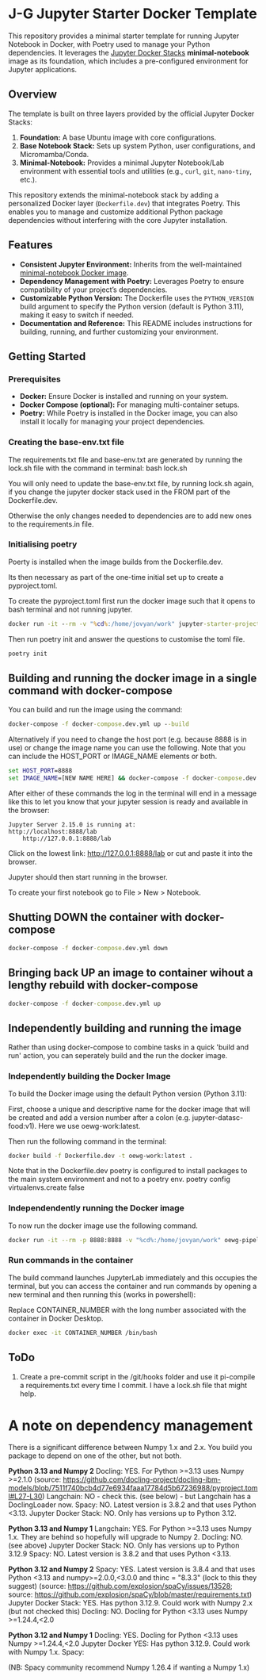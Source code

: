 # J-G Jupyter Starter Docker Template

This repository provides a minimal starter template for running Jupyter Notebook in Docker, with Poetry used to manage your Python dependencies. It leverages the [Jupyter Docker Stacks](https://jupyter-docker-stacks.readthedocs.io/en/latest/index.html) **minimal-notebook** image as its foundation, which includes a pre-configured environment for Jupyter applications.

## Overview

The template is built on three layers provided by the official Jupyter Docker Stacks:

1. **Foundation:** A base Ubuntu image with core configurations.
2. **Base Notebook Stack:** Sets up system Python, user configurations, and Micromamba/Conda.
3. **Minimal-Notebook:** Provides a minimal Jupyter Notebook/Lab environment with essential tools and utilities (e.g., `curl`, `git`, `nano-tiny`, etc.).

This repository extends the minimal-notebook stack by adding a personalized Docker layer (`Dockerfile.dev`) that integrates Poetry. This enables you to manage and customize additional Python package dependencies without interfering with the core Jupyter installation.

## Features

- **Consistent Jupyter Environment:** Inherits from the well-maintained [minimal-notebook Docker image](https://github.com/jupyter/docker-stacks/tree/main/images/minimal-notebook).
- **Dependency Management with Poetry:** Leverages Poetry to ensure compatibility of your project’s dependencies.
- **Customizable Python Version:** The Dockerfile uses the `PYTHON_VERSION` build argument to specify the Python version (default is Python 3.11), making it easy to switch if needed.
- **Documentation and Reference:** This README includes instructions for building, running, and further customizing your environment.

## Getting Started

### Prerequisites

- **Docker:** Ensure Docker is installed and running on your system.
- **Docker Compose (optional):** For managing multi-container setups.
- **Poetry:** While Poetry is installed in the Docker image, you can also install it locally for managing your project dependencies.

### Creating the base-env.txt file

The requirements.txt file and base-env.txt are generated by running the lock.sh file with the command in terminal:
    bash lock.sh

You will only need to update the base-env.txt file, by running lock.sh again, if you change the jupyter docker stack used in the FROM part of the Dockerfile.dev.

Otherwise the only changes needed to dependencies are to add new ones to the requirements.in file.

### Initialising poetry

Poerty is installed when the image builds from the Dockerfile.dev.  

Its then necessary as part of the one-time initial set up to create a pyproject.toml.

To create the pyproject.toml first run the docker image such that it opens to bash terminal and not running jupyter.

```cmd
docker run -it --rm -v "%cd%:/home/jovyan/work" jupyter-starter-project:v1 /bin/bash
```

Then run poetry init and answer the questions to customise the toml file.

```cmd
poetry init
```

## Building and running the docker image in a single command with docker-compose

You can build and run the image using the command:
```cmd
docker-compose -f docker-compose.dev.yml up --build
```

Alternatively if you need to change the host port (e.g. because 8888 is in use) or change the image name you can use the following.  Note that you can include the HOST_PORT or IMAGE_NAME elements or both.

```cmd
set HOST_PORT=8888
set IMAGE_NAME=[NEW NAME HERE] && docker-compose -f docker-compose.dev.yml up --build
```

After either of these commands the log in the terminal will end in a message like this to let you know that your jupyter session is ready and available in the browser:

    Jupyter Server 2.15.0 is running at:
    http://localhost:8888/lab
        http://127.0.0.1:8888/lab


Click on the lowest link: http://127.0.0.1:8888/lab or cut and paste it into the browser.

Jupyter should then start running in the browser.

To create your first notebook go to File > New > Notebook.

## Shutting DOWN the container with docker-compose

```cmd
docker-compose -f docker-compose.dev.yml down
```

## Bringing back UP an image to container wihout a lengthy rebuild with docker-compose


```cmd
docker-compose -f docker-compose.dev.yml up
```


## Independently building and running the image

Rather than using docker-compose to combine tasks in a quick 'build and run' action, you can seperately build and the run the docker image.

### Independently building the Docker Image

To build the Docker image using the default Python version (Python 3.11):

First, choose a unique and descriptive name for the docker image that will be created and add a version number after a colon (e.g. jupyter-datasc-food:v1). Here we use oewg-work:latest.

Then run the following command in the terminal:
```bash
docker build -f Dockerfile.dev -t oewg-work:latest .
```

Note that in the Dockerfile.dev poetry is configured to install packages to the main system environment and not to a poetry env.
    poetry config virtualenvs.create false

### Independendently running the Docker image

To now run the docker image use the following command.

```bash
docker run -it --rm -p 8888:8888 -v "%cd%:/home/jovyan/work" oewg-pipeline:latest start-notebook.py --ServerApp.root_dir=/home/jovyan/work --NotebookApp.token=''
```

### Run commands in the container

The build command launches JupyterLab immediately and this occupies the terminal, but you can access the container and run commands by opening a new terminal and then running this (works in powershell): 

Replace CONTAINER_NUMBER with the long number associated with the container in Docker Desktop.

```bash
docker exec -it CONTAINER_NUMBER /bin/bash
```


## ToDo

1. Create a pre-commit script in the /git/hooks folder and use it pi-compile a requirements.txt every time I commit.  I have a lock.sh file that might help.

# A note on dependency management

There is a significant difference between Numpy 1.x and 2.x.  You build you package to depend on one of the other, but not both.

**Python 3.13 and Numpy 2**
Docling: YES. For Python >=3.13 uses Numpy >=2.1.0  (source: https://github.com/docling-project/docling-ibm-models/blob/7511f740bcb4d77e6934faaa17784d5b67236988/pyproject.toml#L27-L30)
Langchain: NO - check this. (see below) - but Langchain has a DoclingLoader now.
Spacy: NO. Latest version is 3.8.2 and that uses Python <3.13.
Jupyter Docker Stack: NO. Only has versions up to Python 3.12.

**Python 3.13 and Numpy 1**
Langchain: YES. For Python >=3.13 uses Numpy 1.x.  They are behind so hopefully will upgrade to Numpy 2.
Docling: NO. (see above)
Jupyter Docker Stack: NO. Only has versions up to Python 3.12.9
Spacy: NO. Latest version is 3.8.2 and that uses Python <3.13.

**Python 3.12 and Numpy 2**
Spacy: YES. Latest version is 3.8.4 and that uses Python <3.13 and numpy>=2.0.0,<3.0.0 and thinc = "8.3.3" (lock to this they suggest) (source: https://github.com/explosion/spaCy/issues/13528; source: https://github.com/explosion/spaCy/blob/master/requirements.txt)
Jupyter Docker Stack: YES. Has python 3.12.9. Could work with Numpy 2.x (but not checked this)
Docling: NO. Docling for Python <3.13 uses Numpy >=1.24.4,<2.0

**Python 3.12 and Numpy 1**
Docling: YES. Docling for Python <3.13 uses Numpy >=1.24.4,<2.0
Jupyter Docker YES: Has python 3.12.9. Could work with Numpy 1.x.
Spacy: 

(NB: Spacy community recommend Numpy 1.26.4 if wanting a Numpy 1.x)